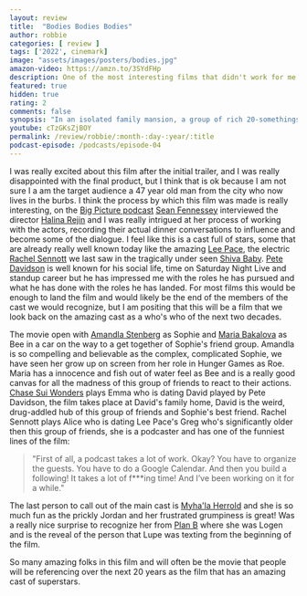 ```yaml
---
layout: review
title:  "Bodies Bodies Bodies"
author: robbie
categories: [ review ]
tags: ['2022', cinemark]
image: "assets/images/posters/bodies.jpg"
amazon-video: https://amzn.to/3SYdFHp
description: One of the most interesting films that didn't work for me at all, the director, actors and other below the line folks do a great job, but I didn't enjoy the viewing experience (I don't think a 47 year old man who lives in the suburbs is the target audience).
featured: true
hidden: true
rating: 2
comments: false
synopsis: "In an isolated family mansion, a group of rich 20-somethings decides to play Bodies Bodies Bodies, a game where one of them is secretly a “killer” while the rest tries to “escape”. Things take a turn for the worse when real bodies start turning up, setting off a paranoid and dangerous chain of events."  
youtube: cTzGKsZjBOY
permalink: /review/robbie/:month-:day-:year/:title
podcast-episode: /podcasts/episode-04
---
```


I was really excited about this film after the initial trailer, and I was really disappointed with the final product, but I think that is ok because I am not sure I a am the target audience a 47 year old man from the city who now lives in the burbs.  I think the process by which this film was made is really interesting, on the <a href="https://www.theringer.com/2022/8/12/23300655/top-five-one-crazy-night-movies-and-bodies-bodies-bodies">Big Picture podcast</a> <a href="https://twitter.com/SeanFennessey">Sean Fennessey</a> interviewed the director <a href="https://www.imdb.com/name/nm0717603/">Halina Rejin</a> and I was really intrigued at her process of working with the actors, recording their actual dinner conversations to influence and become some of the dialogue.  I feel like this is a cast full of stars, some that are already really well known today like the amazing <a href="https://www.imdb.com/name/nm1195855/">Lee Pace</a>, the electric <a href="https://www.imdb.com/name/nm6976735/">Rachel Sennott</a> we last saw in the tragically under seen <a href="">Shiva Baby</a>.  <a href="">Pete Davidson</a> is well known for his social life, time on Saturday Night Live and standup career but he has impressed me with the roles he has pursued and  what he has done with the roles he has landed.  For most films this would be enough to land the film and would likely be the end of the members of the cast we would recognize, but I am positing that this will be a film that we look back on the amazing cast as a who's who of the next two decades. 

The movie open with <a href="https://www.imdb.com/name/nm3964350/">Amandla Stenberg</a> as Sophie and <a href="https://www.imdb.com/name/nm7210025/">Maria Bakalova</a> as Bee in a car on the way to a get together of Sophie's friend group.  Amandla is so compelling and believable as the complex, complicated Sophie, we have seen her grow up on screen from her role in Hunger Games as Roe.  Maria has a innocence and fish out of water feel as Bee and is a really good canvas for all the madness of this group of friends to react to their actions.   <a href="https://www.imdb.com/name/nm3681769/">Chase Sui Wonders</a> plays Emma who is dating David played by Pete Davidson, the film takes place at David's family home, David is the weird, drug-addled hub of this group of friends and Sophie's best friend.  Rachel Sennott plays Alice who is dating Lee Pace's Greg who's significantly older then this group of friends, she is a podcaster and has one of the funniest lines of the film:
>"First of all, a podcast takes a lot of work. Okay? You have to organize the guests. You have to do a Google Calendar. And then you build a following! It takes a lot of f***ing time! And I’ve been working on it for a while." 

The last person to call out of the main cast is <a href="https://www.imdb.com/name/nm9684601/">Myha'la Herrold</a> and she is so much fun as the prickly Jordan and her frustrated grumpiness is great!  Was a really nice surprise to recognize her from <a href="https://www.imdb.com/title/tt13172796/">Plan B</a> where she was Logen and is the reveal of the person that Lupe was texting from the beginning of the film. 

So many amazing folks in this film and will often be the movie that people will be referencing over the next 20 years as the film that has an amazing cast of superstars.



